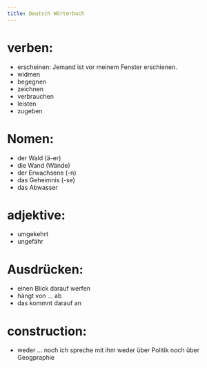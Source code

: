 ```yaml
---
title: Deutsch Wörterbuch
---
```


# verben: 
- erscheinen: Jemand ist vor meinem Fenster erschienen.
- widmen
- begegnen
- zeichnen
- verbrauchen
- leisten
- zugeben 

# Nomen: 
- der Wald (ä-er)
- die Wand (Wände)
- der Erwachsene (-n)
- das Geheimnis (-se)
- das Abwasser

# adjektive: 
- umgekehrt
- ungefähr

# Ausdrücken:  
- einen Blick darauf werfen 
- hängt von ... ab
- das kommnt darauf an 

# construction: 
- weder ... noch
    ich spreche mit ihm weder über Politik noch über Geogpraphie



